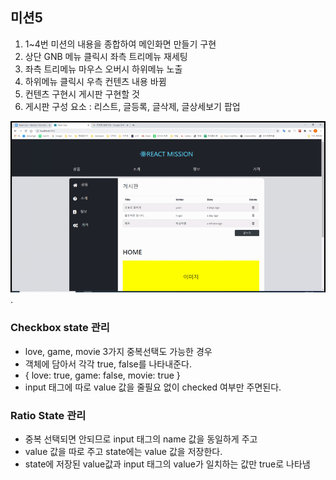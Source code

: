 ## 미션5

1. 1~4번 미션의 내용을 종합하여 메인화면 만들기 구현
2. 상단 GNB 메뉴 클릭시 좌측 트리메뉴 재세팅
3. 좌측 트리메뉴 마우스 오버시 하위메뉴 노출
4. 하위메뉴 클릭시 우측 컨텐츠 내용 바뀜
5. 컨텐츠 구현시 게시판 구현할 것
6. 게시판 구성 요소 : 리스트, 글등록, 글삭제, 글상세보기 팝업

![미션5 GIF](./src/images/react_mission_5_게시판.gif).

### Checkbox state 관리

-   love, game, movie 3가지 중복선택도 가능한 경우
-   객체에 담아서 각각 true, false를 나타내준다.
-   { love: true, game: false, movie: true }
-   input 태그에 따로 value 값을 줄필요 없이 checked 여부만 주면된다.

### Ratio State 관리

-   중복 선택되면 안되므로 input 태그의 name 값을 동일하게 주고
-   value 값을 따로 주고 state에는 value 값을 저장한다.
-   state에 저장된 value값과 input 태그의 value가 일치하는 값만 true로 나타냄
